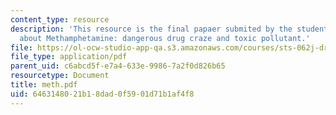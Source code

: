 ```yaml
---
content_type: resource
description: 'This resource is the final papaer submited by the students exlpaining
  about Methamphetamine: dangerous drug craze and toxic pollutant.'
file: https://ol-ocw-studio-app-qa.s3.amazonaws.com/courses/sts-062j-drugs-politics-and-culture-spring-2006/6463148021b18dad0f5901d71b1af4f8_meth.pdf
file_type: application/pdf
parent_uid: c6abcd5f-e7a4-633e-9986-7a2f0d826b65
resourcetype: Document
title: meth.pdf
uid: 64631480-21b1-8dad-0f59-01d71b1af4f8
---
```

